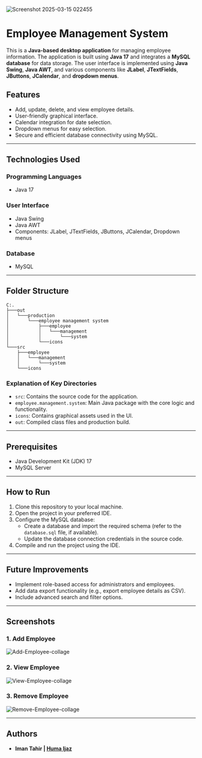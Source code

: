 ![Screenshot 2025-03-15 022455](https://github.com/user-attachments/assets/f35d523d-6f64-4c92-9caa-fecd23ca3990)

# Employee Management System  

This is a **Java-based desktop application** for managing employee information. The application is built using **Java 17** and integrates a **MySQL database** for data storage. The user interface is implemented using **Java Swing**, **Java AWT**, and various components like **JLabel**, **JTextFields**, **JButtons**, **JCalendar**, and **dropdown menus**.

## Features  

- Add, update, delete, and view employee details.  
- User-friendly graphical interface.  
- Calendar integration for date selection.  
- Dropdown menus for easy selection.  
- Secure and efficient database connectivity using MySQL.  

---

## Technologies Used  

### Programming Languages  
- Java 17  

### User Interface  
- Java Swing  
- Java AWT  
- Components: JLabel, JTextFields, JButtons, JCalendar, Dropdown menus  

### Database  
- MySQL  

---

## Folder Structure  

```plaintext
C:.
├───out
│   └───production
│       └───employee management system
│           ├───employee
│           │   └───management
│           │       └───system
│           └───icons
└───src
    ├───employee
    │   └───management
    │       └───system
    └───icons
```

### Explanation of Key Directories  

- `src`: Contains the source code for the application.  
- `employee.management.system`: Main Java package with the core logic and functionality.  
- `icons`: Contains graphical assets used in the UI.  
- `out`: Compiled class files and production build.  

---

## Prerequisites  

- Java Development Kit (JDK) 17  
- MySQL Server  

---

## How to Run  

1. Clone this repository to your local machine.  
2. Open the project in your preferred IDE.  
3. Configure the MySQL database:
   - Create a database and import the required schema (refer to the `database.sql` file, if available).  
   - Update the database connection credentials in the source code.  
4. Compile and run the project using the IDE.  

---

## Future Improvements  

- Implement role-based access for administrators and employees.  
- Add data export functionality (e.g., export employee details as CSV).  
- Include advanced search and filter options.  

---

## Screenshots  

### 1. Add Employee
![Add-Employee-collage](https://github.com/user-attachments/assets/d0a3675c-6b4e-48ea-a5f0-5c417aeadbce)

### 2. View Employee
![View-Employee-collage](https://github.com/user-attachments/assets/2e7a5fad-f9a0-4c37-b5b9-fa2568be4b99)

### 3. Remove Employee
![Remove-Employee-collage](https://github.com/user-attachments/assets/4130a585-3d16-4efc-a993-68c95c8637d6)

---

## Authors  

- **Iman Tahir | [Huma Ijaz](https://github.com/Huma-Ijaz)**
